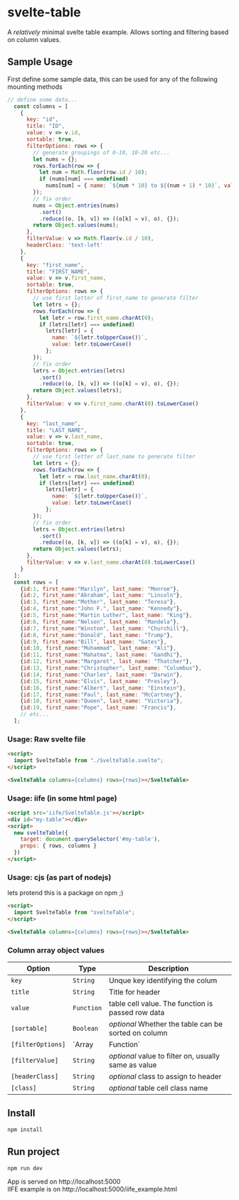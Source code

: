 # svelte-table

A _relatively_ minimal svelte table example. Allows sorting and filtering based on column values.

## Sample Usage

First define some sample data, this can be used for any of the following mounting methods

```js
// define some data...
  const columns = [
    {
      key: "id",
      title: "ID",
      value: v => v.id,
      sortable: true,
      filterOptions: rows => {
        // generate groupings of 0-10, 10-20 etc...
        let nums = {};
        rows.forEach(row => {
          let num = Math.floor(row.id / 10);
          if (nums[num] === undefined)
            nums[num] = { name: `${num * 10} to ${(num + 1) * 10}`, value: num };
        });
        // fix order
        nums = Object.entries(nums)
          .sort()
          .reduce((o, [k, v]) => ((o[k] = v), o), {});
        return Object.values(nums);
      },
      filterValue: v => Math.floor(v.id / 10),
      headerClass: 'text-left'
    },
    {
      key: "first_name",
      title: "FIRST_NAME",
      value: v => v.first_name,
      sortable: true,
      filterOptions: rows => {
        // use first letter of first_name to generate filter
        let letrs = {};
        rows.forEach(row => {
          let letr = row.first_name.charAt(0);
          if (letrs[letr] === undefined)
            letrs[letr] = {
              name: `${letr.toUpperCase()}`,
              value: letr.toLowerCase()
            };
        });
        // fix order
        letrs = Object.entries(letrs)
          .sort()
          .reduce((o, [k, v]) => ((o[k] = v), o), {});
        return Object.values(letrs);
      },
      filterValue: v => v.first_name.charAt(0).toLowerCase()
    },
    {
      key: "last_name",
      title: "LAST_NAME",
      value: v => v.last_name,
      sortable: true,
      filterOptions: rows => {
        // use first letter of last_name to generate filter
        let letrs = {};
        rows.forEach(row => {
          let letr = row.last_name.charAt(0);
          if (letrs[letr] === undefined)
            letrs[letr] = {
              name: `${letr.toUpperCase()}`,
              value: letr.toLowerCase()
            };
        });
        // fix order
        letrs = Object.entries(letrs)
          .sort()
          .reduce((o, [k, v]) => ((o[k] = v), o), {});
        return Object.values(letrs);
      },
      filterValue: v => v.last_name.charAt(0).toLowerCase()
    }
  ];
  const rows = [
    {id:1, first_name:"Marilyn", last_name: "Monroe"},
    {id:2, first_name:"Abraham", last_name: "Lincoln"},
    {id:3, first_name:"Mother", last_name: "Teresa"},
    {id:4, first_name:"John F.", last_name: "Kennedy"},
    {id:5, first_name:"Martin Luther", last_name: "King"},
    {id:6, first_name:"Nelson", last_name: "Mandela"},
    {id:7, first_name:"Winston", last_name: "Churchill"},
    {id:8, first_name:"Donald", last_name: "Trump"},
    {id:9, first_name:"Bill", last_name: "Gates"},
    {id:10, first_name:"Muhammad", last_name: "Ali"},
    {id:11, first_name:"Mahatma", last_name: "Gandhi"},
    {id:12, first_name:"Margaret", last_name: "Thatcher"},
    {id:13, first_name:"Christopher", last_name: "Columbus"},
    {id:14, first_name:"Charles", last_name: "Darwin"},
    {id:15, first_name:"Elvis", last_name: "Presley"},
    {id:16, first_name:"Albert", last_name: "Einstein"},
    {id:17, first_name:"Paul", last_name: "McCartney"},
    {id:18, first_name:"Queen", last_name: "Victoria"},
    {id:19, first_name:"Pope", last_name: "Francis"},
    // etc...
  ];
```

### Usage: Raw svelte file
```html
<script>
  import SvelteTable from "./SvelteTable.svelte";
</script>

<SvelteTable columns={columns} rows={rows}></SvelteTable>
```

### Usage: iife (in some html page)
```html
<script src='iife/SvelteTable.js'></script>
<div id="my-table"></div>
<script>
  new svelteTable({
    target: document.querySelector('#my-table'),
    props: { rows, columns }
  })
</script>
```

### Usage: cjs (as part of nodejs)
lets protend this is a package on npm ;)

```html
<script>
  import SvelteTable from "svelteTable";
</script>

<SvelteTable columns={columns} rows={rows}></SvelteTable>
```

### Column array object values

| Option            | Type             | Description                                                                             |
|-------------------|------------------|-----------------------------------------------------------------------------------------|
| `key`             | `String`         | Unque key identifying the colum                                                         |
| `title`           | `String`         | Title for header                                                                        |
| `value`           | `Function`       | table cell value. The function is passed row data                                       |
| `[sortable]`      | `Boolean`        | *optional* Whether the table can be sorted on column                                    |
| `[filterOptions]` | `Array|Function` | *optional* array of objects with `name` and `value`. Function is provided array of rows |
| `[filterValue]`   | `String`         | *optional* value to filter on, usually same as value                                    |
| `[headerClass]`   | `String`         | *optional* class to assign to header                                                    |
| `[class]`         | `String`         | *optional* table cell class name                                                        |



## Install

```sh
npm install
```

## Run project
```sh
npm run dev
```

App is served on http://localhost:5000  
IIFE example is on http://localhost:5000/iife_example.html  
